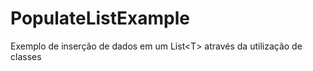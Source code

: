 # PopulateListExample
Exemplo de inserção de dados em um List&lt;T> através da utilização de classes

